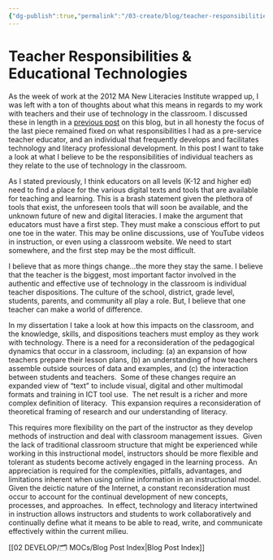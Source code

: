 ```yaml
---
{"dg-publish":true,"permalink":"/03-create/blog/teacher-responsibilities-and-educational-technologies/","title":"Teacher Responsibilities & Educational Technologies","tags":["edtech","education","literacy","technology"]}
---
```


# Teacher Responsibilities & Educational Technologies

As the week of work at the 2012 MA New Literacies Institute wrapped up, I was left with a ton of thoughts about what this means in regards to my work with teachers and their use of technology in the classroom. I discussed these in length in a [previous post](http://wiobyrne.blogspot.com/2012/08/responsibility-and-educational.html) on this blog, but in all honesty the focus of the last piece remained fixed on what responsibilities I had as a pre-service teacher educator, and an individual that frequently develops and facilitates technology and literacy professional development. In this post I want to take a look at what I believe to be the responsibilities of individual teachers as they relate to the use of technology in the classroom.

As I stated previously, I think educators on all levels (K-12 and higher ed) need to find a place for the various digital texts and tools that are available for teaching and learning. This is a brash statement given the plethora of tools that exist, the unforeseen tools that will soon be available, and the unknown future of new and digital literacies. I make the argument that educators must have a first step. They must make a conscious effort to put one toe in the water. This may be online discussions, use of YouTube videos in instruction, or even using a classroom website. We need to start somewhere, and the first step may be the most difficult.

I believe that as more things change...the more they stay the same. I believe that the teacher is the biggest, most important factor involved in the authentic and effective use of technology in the classroom is individual teacher dispositions. The culture of the school, district, grade level, students, parents, and community all play a role. But, I believe that one teacher can make a world of difference.

In my dissertation I take a look at how this impacts on the classroom, and the knowledge, skills, and dispositions teachers must employ as they work with technology. There is a need for a reconsideration of the pedagogical dynamics that occur in a classroom, including: (a) an expansion of how teachers prepare their lesson plans, (b) an understanding of how teachers assemble outside sources of data and examples, and (c) the interaction between students and teachers.  Some of these changes require an expanded view of “text” to include visual, digital and other multimodal formats and training in ICT tool use.  The net result is a richer and more complex definition of literacy.  This expansion requires a reconsideration of theoretical framing of research and our understanding of literacy.

This requires more flexibility on the part of the instructor as they develop methods of instruction and deal with classroom management issues.  Given the lack of traditional classroom structure that might be experienced while working in this instructional model, instructors should be more flexible and tolerant as students become actively engaged in the learning process.  An appreciation is required for the complexities, pitfalls, advantages, and limitations inherent when using online information in an instructional model.  Given the deictic nature of the Internet, a constant reconsideration must occur to account for the continual development of new concepts, processes, and approaches.  In effect, technology and literacy intertwined in instruction allows instructors and students to work collaboratively and continually define what it means to be able to read, write, and communicate effectively within the current milieu.

[[02 DEVELOP/🗂️ MOCs/Blog Post Index\|Blog Post Index]]